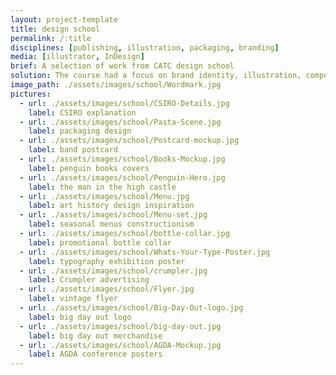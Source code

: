 ```yaml
---
layout: project-template
title: design school
permalink: /:title
disciplines: [publishing, illustration, packaging, branding]
media: [illustrator, InDesign]
brief: A selection of work from CATC design school
solution: The course had a focus on brand identity, illustration, composition and software proficiency.
image_path: ./assets/images/school/Wordmark.jpg
pictures:
  - url: ./assets/images/school/CSIRO-Details.jpg
    label: CSIRO explanation
  - url: ./assets/images/school/Pasta-Scene.jpg
    label: packaging design
  - url: ./assets/images/school/Postcard-mockup.jpg
    label: band postcard
  - url: ./assets/images/school/Books-Mockup.jpg
    label: penguin books covers
  - url: ./assets/images/school/Penguin-Hero.jpg
    label: the man in the high castle
  - url: ./assets/images/school/Menu.jpg
    label: art history design inspiration    
  - url: ./assets/images/school/Menu-set.jpg
    label: seasonal menus constructionism      
  - url: ./assets/images/school/bottle-collar.jpg
    label: promotional bottle collar    
  - url: ./assets/images/school/Whats-Your-Type-Poster.jpg
    label: typography exhibition poster     
  - url: ./assets/images/school/crumpler.jpg
    label: Crumpler advertising    
  - url: ./assets/images/school/Flyer.jpg
    label: vintage flyer           
  - url: ./assets/images/school/Big-Day-Out-logo.jpg
    label: big day out logo
  - url: ./assets/images/school/big-day-out.jpg
    label: big day out merchandise   
  - url: ./assets/images/school/AGDA-Mockup.jpg
    label: AGDA conference posters            
---
```

